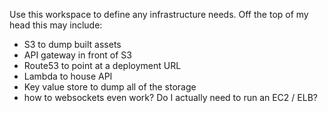 Use this workspace to define any infrastructure needs. Off the top of my head
this may include:

- S3 to dump built assets
- API gateway in front of S3
- Route53 to point at a deployment URL
- Lambda to house API
- Key value store to dump all of the storage
- how to websockets even work? Do I actually need to run an EC2 / ELB?
